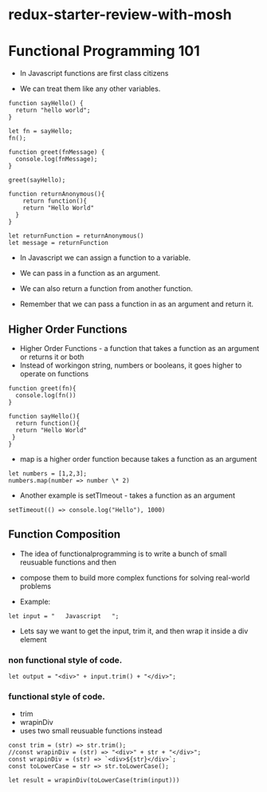 # redux-starter-review-with-mosh

# Functional Programming 101

* In Javascript functions are first class citizens
+  We can treat them like any other variables.

```
function sayHello() {
  return "hello world";
}
```

```
let fn = sayHello;
fn();
```

```
function greet(fnMessage) {
  console.log(fnMessage);
}
```

```
greet(sayHello);
```

```
function returnAnonymous(){
    return function(){
    return "Hello World"
  }
}
```  

```
let returnFunction = returnAnonymous()
let message = returnFunction
```

* In Javascript we can assign a function to a variable.
* We can pass in a function as an argument.
* We can also return a function from another function.

* Remember that we can pass a function in as an argument and return it.

## Higher Order Functions
* Higher Order Functions - a function that takes a function as an argument or returns it or both
*  Instead of workingon string, numbers or booleans, it goes higher to operate on functions

```
function greet(fn){
  console.log(fn())
}
```

```
function sayHello(){
  return function(){
  return "Hello World"
 }
}
```

* map is a higher order function because takes a function as an argument

```
let numbers = [1,2,3];
numbers.map(number => number \* 2)
```

* Another example is setTImeout - takes a function as an argument

```
setTimeout(() => console.log("Hello"), 1000)
```

## Function Composition

* The idea of functionalprogramming is to write a bunch of small reusuable functions and then
* compose them to build more complex functions for solving real-world problems

* Example:

```
let input = "   Javascript   ";
```
* Lets say we want to get the input, trim it, and then wrap it inside a div element

### non functional style of code.

```
let output = "<div>" + input.trim() + "</div>";
```

### functional style of code.
* trim
* wrapinDiv
* uses two small reusuable functions instead

```
const trim = (str) => str.trim();
//const wrapinDiv = (str) => "<div>" + str + "</div>";
const wrapinDiv = (str) => `<div>${str}</div>`;
const toLowerCase = str => str.toLowerCase();

let result = wrapinDiv(toLowerCase(trim(input)))
```

